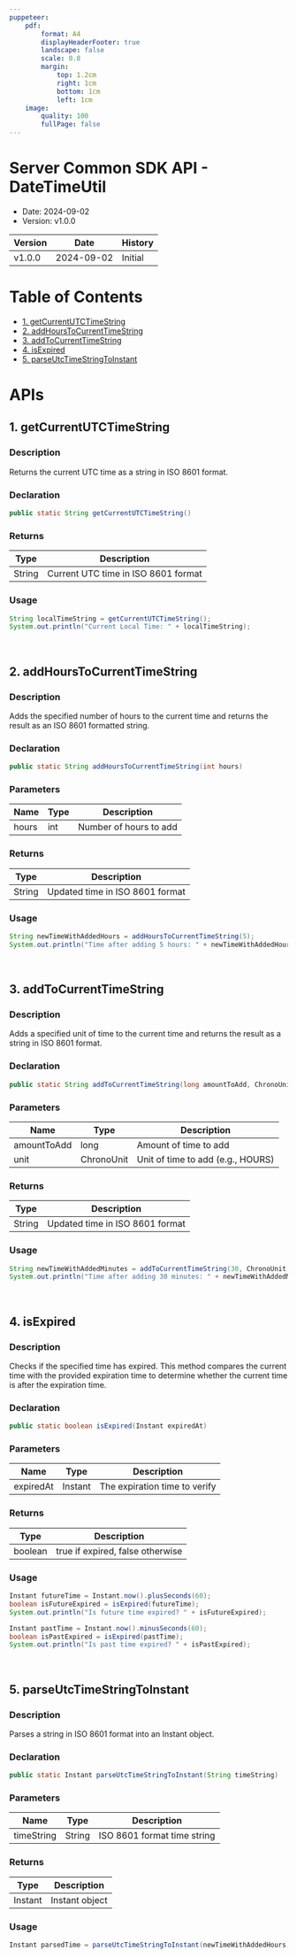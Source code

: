 ```yaml
---
puppeteer:
    pdf:
        format: A4
        displayHeaderFooter: true
        landscape: false
        scale: 0.8
        margin:
            top: 1.2cm
            right: 1cm
            bottom: 1cm
            left: 1cm
    image:
        quality: 100
        fullPage: false
---
```



# Server Common SDK API - DateTimeUtil

- Date: 2024-09-02
- Version: v1.0.0

| Version | Date       | History                 |
| ------- | ---------- | ------------------------|
| v1.0.0  | 2024-09-02 | Initial                 |

<div style="page-break-after: always;"></div>
    
# Table of Contents

<!-- TOC tocDepth:2..3 chapterDepth:2..6 -->

- [1. getCurrentUTCTimeString](#1-getcurrentutctimestring)
- [2. addHoursToCurrentTimeString](#2-addhourstocurrenttimestring)
- [3. addToCurrentTimeString](#3-addtocurrenttimestring)
- [4. isExpired](#4-isexpired)
- [5. parseUtcTimeStringToInstant](#5-parseutctimestringtoinstant)

<!-- /TOC -->

# APIs

## 1. getCurrentUTCTimeString

### Description
Returns the current UTC time as a string in ISO 8601 format.

### Declaration

```java
public static String getCurrentUTCTimeString()
```

### Returns

| Type   | Description                           |
|--------|---------------------------------------|
| String | Current UTC time in ISO 8601 format   |

### Usage
```java
String localTimeString = getCurrentUTCTimeString();
System.out.println("Current Local Time: " + localTimeString);
```

<br>

## 2. addHoursToCurrentTimeString

### Description
Adds the specified number of hours to the current time and returns the result as an ISO 8601 formatted string.

### Declaration

```java
public static String addHoursToCurrentTimeString(int hours)
```

### Parameters

| Name  | Type | Description            |
|-------|------|------------------------|
| hours | int  | Number of hours to add |

### Returns

| Type   | Description                                 |
|--------|---------------------------------------------|
| String | Updated time in ISO 8601 format             |

### Usage
```java
String newTimeWithAddedHours = addHoursToCurrentTimeString(5);
System.out.println("Time after adding 5 hours: " + newTimeWithAddedHours);
```

<br>

## 3. addToCurrentTimeString

### Description
Adds a specified unit of time to the current time and returns the result as a string in ISO 8601 format.

### Declaration

```java
public static String addToCurrentTimeString(long amountToAdd, ChronoUnit unit)
```

### Parameters

| Name        | Type      | Description                      |
|-------------|-----------|----------------------------------|
| amountToAdd | long      | Amount of time to add            |
| unit        | ChronoUnit| Unit of time to add (e.g., HOURS)|

### Returns

| Type   | Description                                |
|--------|--------------------------------------------|
| String | Updated time in ISO 8601 format            |

### Usage
```java
String newTimeWithAddedMinutes = addToCurrentTimeString(30, ChronoUnit.MINUTES);
System.out.println("Time after adding 30 minutes: " + newTimeWithAddedMinutes);
```

<br>

## 4. isExpired

### Description
Checks if the specified time has expired. This method compares the current time with the provided expiration time to determine whether the current time is after the expiration time.

### Declaration

```java
public static boolean isExpired(Instant expiredAt)
```

### Parameters

| Name      | Type    | Description                      |
|-----------|---------|----------------------------------|
| expiredAt | Instant | The expiration time to verify    |

### Returns

| Type    | Description                                  |
|---------|----------------------------------------------|
| boolean | true if expired, false otherwise             |

### Usage
```java
Instant futureTime = Instant.now().plusSeconds(60);
boolean isFutureExpired = isExpired(futureTime);
System.out.println("Is future time expired? " + isFutureExpired);

Instant pastTime = Instant.now().minusSeconds(60);
boolean isPastExpired = isExpired(pastTime);
System.out.println("Is past time expired? " + isPastExpired);
```

<br>

## 5. parseUtcTimeStringToInstant

### Description
Parses a string in ISO 8601 format into an Instant object.

### Declaration

```java
public static Instant parseUtcTimeStringToInstant(String timeString)
```

### Parameters

| Name       | Type   | Description                           |
|------------|--------|---------------------------------------|
| timeString | String | ISO 8601 format time string           |

### Returns

| Type    | Description     |
|---------|-----------------|
| Instant | Instant object  |

### Usage
```java
Instant parsedTime = parseUtcTimeStringToInstant(newTimeWithAddedHours);
```
